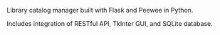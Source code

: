 Library catalog manager built with Flask and Peewee in Python.

Includes integration of RESTful API, TkInter GUI, and SQLite database.
